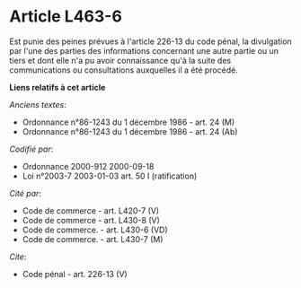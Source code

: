 # Article L463-6

Est punie des peines prévues à l'article 226-13 du code pénal, la divulgation par l'une des parties des informations
concernant une autre partie ou un tiers et dont elle n'a pu avoir connaissance qu'à la suite des communications ou
consultations auxquelles il a été procédé.

**Liens relatifs à cet article**

_Anciens textes_:

  - Ordonnance n°86-1243 du 1 décembre 1986 - art. 24 (M)
  - Ordonnance n°86-1243 du 1 décembre 1986 - art. 24 (Ab)

_Codifié par_:

  - Ordonnance 2000-912 2000-09-18
  - Loi n°2003-7 2003-01-03 art. 50 I (ratification)

_Cité par_:

  - Code de commerce - art. L420-7 (V)
  - Code de commerce - art. L430-8 (V)
  - Code de commerce. - art. L430-6 (VD)
  - Code de commerce. - art. L430-7 (M)

_Cite_:

  - Code pénal - art. 226-13 (V)
